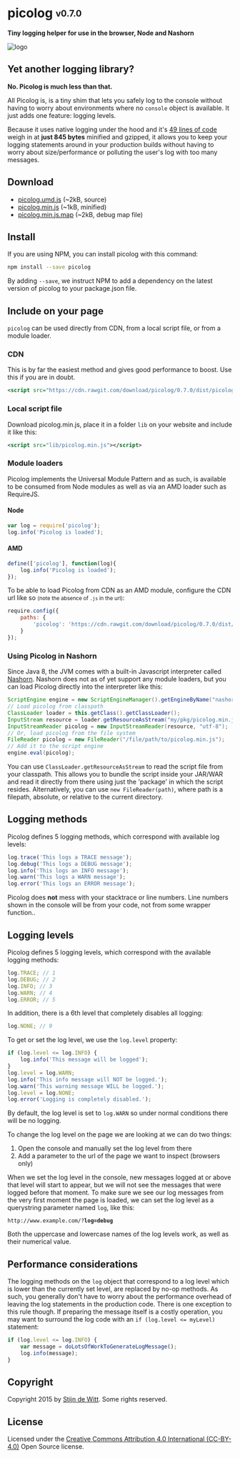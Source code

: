 # picolog <sub><sup>v0.7.0</sup></sub>
**Tiny logging helper for use in the browser, Node and Nashorn**

![logo](https://cdn.rawgit.com/Download/picolog/0.7.0/picolog.png)

## Yet another logging library?
**No. Picolog is much less than that.**

All Picolog is, is a tiny shim that lets you safely log to the console
without having to worry about environments where no `console` object is
available. It just adds one feature: logging levels. 

Because it uses native logging under the hood and it's [49 lines of code](https://cdn.rawgit.com/download/picolog/0.7.0/dist/picolog.umd.js) 
weigh in at **just 845 bytes** minified and gzipped, it allows you to keep your logging statements 
around in your production builds without having to worry about size/performance or polluting the 
user's log with too many messages.

## Download
* [picolog.umd.js](https://cdn.rawgit.com/download/picolog/0.7.0/dist/picolog.umd.js) (~2kB, source)
* [picolog.min.js](https://cdn.rawgit.com/download/picolog/0.7.0/dist/picolog.min.js) (~1kB, minified)
* [picolog.min.js.map](https://cdn.rawgit.com/download/picolog/0.7.0/dist/picolog.min.js.map) (~2kB, debug map file)

## Install
If you are using NPM, you can install picolog with this command:
```sh
npm install --save picolog
```
By adding `--save`, we instruct NPM to add a dependency on the latest version of picolog to your package.json file.

## Include on your page
`picolog` can be used directly from CDN, from a local script file, or from a module loader.

### CDN
This is by far the easiest method and gives good performance to boost. Use this if you are in doubt.
```xml
<script src="https://cdn.rawgit.com/download/picolog/0.7.0/dist/picolog.min.js"></script>
```

### Local script file
Download picolog.min.js, place it in a folder `lib` on your website and include it like this:
```xml
<script src="lib/picolog.min.js"></script>
```

### Module loaders
Picolog implements the Universal Module Pattern and as such, is available to be consumed
from Node modules as well as via an AMD loader such as RequireJS. 

#### Node 
```js
var log = require('picolog');
log.info('Picolog is loaded');
```

#### AMD
```js
define(['picolog'], function(log){
	log.info('Picolog is loaded');
});
```
To be able to load Picolog from CDN as an AMD module, configure the CDN url like so <small>(note the absence of `.js` in the url)</small>:
```js
require.config({
	paths: {
		'picolog': 'https://cdn.rawgit.com/download/picolog/0.7.0/dist/picolog.min'
	}
});
```

### Using Picolog in Nashorn
Since Java 8, the JVM comes with a built-in Javascript interpreter called [Nashorn](http://openjdk.java.net/projects/nashorn/). 
Nashorn does not as of yet support any module loaders, but you can load Picolog directly into the interpreter like this:
```java
ScriptEngine engine = new ScriptEngineManager().getEngineByName("nashorn");
// Load picolog from classpath
ClassLoader loader = this.getClass().getClassLoader();
InputStream resource = loader.getResourceAsStream("my/pkg/picolog.min.js")
InputStreamReader picolog = new InputStreamReader(resource, "utf-8");  
// Or, load picolog from the file system
FileReader picolog = new FileReader("/file/path/to/picolog.min.js"); 
// Add it to the script engine
engine.eval(picolog);
```
You can use `ClassLoader.getResourceAsStream` to read the script file from your classpath. This allows you to bundle
the script inside your JAR/WAR and read it directly from there using just the 'package' in which the script resides.
Alternatively, you can use `new FileReader(path)`, where path is a filepath, absolute, or relative to the current
directory.

## Logging methods
Picolog defines 5 logging methods, which correspond with available log levels:
```js
log.trace('This logs a TRACE message');
log.debug('This logs a DEBUG message');
log.info('This logs an INFO message');
log.warn('This logs a WARN message');
log.error('This logs an ERROR message');
```
Picolog does **not** mess with your stacktrace or line numbers. Line numbers shown in the console 
will be from your code, not from some wrapper function..

## Logging levels
Picolog defines 5 logging levels, which correspond with the available logging methods:
```js
log.TRACE; // 1
log.DEBUG; // 2
log.INFO; // 3
log.WARN; // 4
log.ERROR; // 5
```
In addition, there is a 6th level that completely disables all logging:
```js
log.NONE; // 9
```
To get or set the log level, we use the `log.level` property:
```js
if (log.level <= log.INFO) {
	log.info('This message will be logged');
}
log.level = log.WARN;
log.info('This info message will NOT be logged.');
log.warn('This warning message WILL be logged.');
log.level = log.NONE;
log.error('Logging is completely disabled.');
```
By default, the log level is set to `log.WARN` so under normal conditions there will be no logging.

To change the log level on the page we are looking at we can do
two things:
 1. Open the console and manually set the log level from there
 2. Add a parameter to the url of the page we want to inspect (browsers only)

When we set the log level in the console, new messages logged
at or above that level will start to appear, but we will not see
the messages that were logged before that moment. To make sure
we see our log messages from the very first moment the page is
loaded, we can set the log level as a querystring parameter
named `log`, like this:

`http://www.example.com/?`**`log=debug`**

Both the uppercase and lowercase names of the log levels work,
as well as their numerical value.

## Performance considerations
The logging methods on the `log` object that correspond to a log level which is lower than the 
currently set level, are replaced by no-op methods. As such, you generally don't have to worry 
about the performance overhead of leaving the log statements in the production code. There is 
one exception to this rule though. If preparing the message itself is a costly operation, you 
may want to surround the log code with an `if (log.level <= myLevel)` statement:
```js
if (log.level <= log.INFO) {
	var message = doLotsOfWorkToGenerateLogMessage();
	log.info(message);
}
```

## Copyright
Copyright 2015 by [Stijn de Witt](http://StijnDeWitt.com). Some rights reserved.

## License
Licensed under the [Creative Commons Attribution 4.0 International (CC-BY-4.0)](https://creativecommons.org/licenses/by/4.0/) Open Source license.
